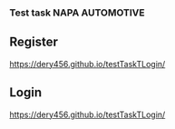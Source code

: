 ### Test task NAPA AUTOMOTIVE

## Register
https://dery456.github.io/testTaskTLogin/

## Login
https://dery456.github.io/testTaskTLogin/

